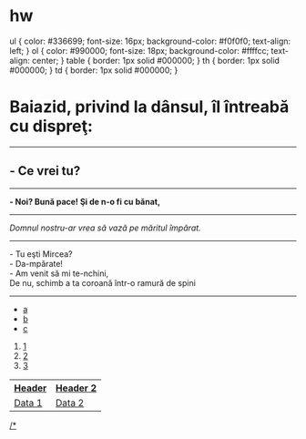# hw
<!DOCTYPE html>
<html lang=“en”>
  <head>
    <title>Homework</title>
       ul { color: #336699;
font-size: 16px;
 background-color: #f0f0f0;
 text-align: left;
} 
ol { color: #990000;
font-size: 18px;
 background-color: #ffffcc;
text-align: center;
}
table {
border: 1px solid #000000;
}
 th {
   border: 1px solid #000000;
 }
 td {
 border: 1px solid #000000;
 }
  </style>
  </head>
  <body>
    <h1>Baiazid, privind la dânsul, îl întreabă cu dispreţ:</h1>
    <hr>
    <h2>- Ce vrei tu?</h2>
    <hr>
    <b>- Noi? Bună pace! Şi de n-o fi cu bănat,</b>
    <hr>
    <i>Domnul nostru-ar vrea să vază pe măritul împărat.</i>
    <hr>
    <p>
     - Tu eşti Mircea?<br />
 - Da-mpărate!<br />
  - Am venit să mi te-nchini,<br />
  De nu, schimb a ta coroană într-o ramură de spini<br />
    </p>
    <hr>
    <a href = "https://www.youtube.com”> Links to Youtube </a>
    <hr>
    <img src = "https://codehs.com/images/arches-ntnl-park" alt="Arches National Park">
          <ul>
    <li>a</li>
   <li>b</li>
    <li>c</li>
     </ul>
    <ol>
     <li>1</li>
      <li>2</li>
   <li>3</li>
     </ol>
    <table>
    <tr>
    <th>Header</th>
    <th>Header 2</th>
     </tr>
     <tr>
    <td>Data 1</td>
    <td>Data 2</td>
    </tr>
   </table>
  </body>
</html>
/*
      
